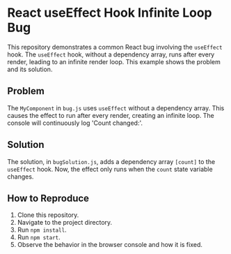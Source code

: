 # React useEffect Hook Infinite Loop Bug

This repository demonstrates a common React bug involving the `useEffect` hook.  The `useEffect` hook, without a dependency array, runs after every render, leading to an infinite render loop. This example shows the problem and its solution.

## Problem

The `MyComponent` in `bug.js` uses `useEffect` without a dependency array.  This causes the effect to run after every render, creating an infinite loop.  The console will continuously log 'Count changed:'.

## Solution

The solution, in `bugSolution.js`, adds a dependency array `[count]` to the `useEffect` hook. Now, the effect only runs when the `count` state variable changes.

## How to Reproduce

1. Clone this repository.
2. Navigate to the project directory.
3. Run `npm install`.
4. Run `npm start`.
5. Observe the behavior in the browser console and how it is fixed.